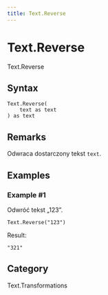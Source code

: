 ```yaml
---
title: Text.Reverse
---
```


# Text.Reverse


Text.Reverse


## Syntax

```powerquery
Text.Reverse(
    text as text
) as text
```


## Remarks

Odwraca dostarczony tekst <code>text</code>.


## Examples

### Example #1 
Odwróć tekst „123”.
```powerquery
Text.Reverse("123")
```

Result: 
```powerquery
"321"
```




## Category
Text.Transformations
